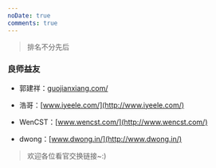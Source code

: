 ```yaml
---
noDate: true
comments: true
---
```


>排名不分先后

### 良师益友

* 郭建祥：[guojianxiang.com/](http://guojianxiang.com/)

* 浩哥：[www.iyeele.com/](http://www.iyeele.com/)

* WenCST：[www.wencst.com/](http://www.wencst.com/)

* dwong：[www.dwong.in/](http://www.dwong.in/)

>欢迎各位看官交换链接~:)

